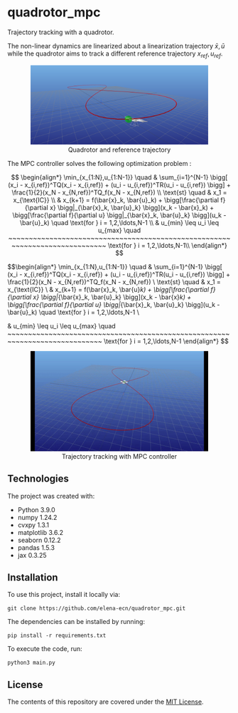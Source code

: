 # quadrotor_mpc

Trajectory tracking with a quadrotor.

The non-linear dynamics are linearized about a linearization trajectory 
$\bar{x}, \bar{u}$ while the quadrotor aims to track a different reference trajectory 
$x_{ref}, u_{ref}$.

<p align="center" width="100%">
    <img src="images/drone_image.png" width="400">
    <br>Quadrotor and reference trajectory
</p>

The MPC controller solves the following optimization problem :


$$ 
\begin{align*} 
\min_{x_{1:N},u_{1:N-1}} \quad & \sum_{i=1}^{N-1} \bigg[ (x_i - x_{i,ref})^TQ(x_i - x_{i,ref}) + (u_i - u_{i,ref})^TR(u_i - u_{i,ref}) \bigg] + \frac{1}{2}(x_N - x_{N,ref})^TQ_f(x_N - x_{N,ref}) \\ 
 \text{st} \quad & x_1 = x_{\text{IC}} \\ 
 & x_{k+1} = f(\bar{x}_k, \bar{u}_k) + \bigg[\frac{\partial f}{\partial x} \bigg|_{\bar{x}_k, \bar{u}_k}  \bigg](x_k - \bar{x}_k) + \bigg[\frac{\partial f}{\partial u} \bigg|_{\bar{x}_k, \bar{u}_k}  \bigg](u_k - \bar{u}_k)   \quad \text{for } i = 1,2,\ldots,N-1 \\ 
 & u_{min} \leq u_i \leq u_{max} \quad ~~~~~~~~~~~~~~~~~~~~~~~~~~~~~~~~~~~~~~~~~~~~~~~~~~~~~~~~~~~~~~~~~~~~~~~~~~~~~ \text{for } i = 1,2,\ldots,N-1\\ 
 \end{align*}
 $$

 $$\begin{align*}
\min_{x_{1:N},u_{1:N-1}} \quad & \sum_{i=1}^{N-1} \bigg[ (x_i - x_{i,ref})^TQ(x_i - x_{i,ref}) + (u_i - u_{i,ref})^TR(u_i - u_{i,ref}) \bigg] + \frac{1}{2}(x_N - x_{N,ref})^TQ_f(x_N - x_{N,ref}) \\
\text{st} \quad & x_1 = x_{\text{IC}} \\
& x_{k+1} = f(\bar{x}_k, \bar{u}_k) + \bigg[\frac{\partial f}{\partial x} \bigg|_{\bar{x}_k, \bar{u}_k} \bigg](x_k - \bar{x}_k) + \bigg[\frac{\partial f}{\partial u} \bigg|_{\bar{x}_k, \bar{u}_k} \bigg](u_k - \bar{u}_k) \quad  \text{for } i = 1,2,\ldots,N-1 \\

& u_{min} \leq u_i \leq u_{max} \quad ~~~~~~~~~~~~~~~~~~~~~~~~~~~~~~~~~~~~~~~~~~~~~~~~~~~~~~~~~~~~~~~~~~~~~~~~~~~~~ \text{for } i = 1,2,\ldots,N-1
\end{align*}
$$




<p align="center" width="100%">
    <img src="images/drone.gif" width="400">
    <br>Trajectory tracking with MPC controller
</p>



Technologies
------------
The project was created with:
* Python 3.9.0
* numpy 1.24.2
* cvxpy 1.3.1
* matplotlib 3.6.2
* seaborn 0.12.2
* pandas 1.5.3
* jax 0.3.25



Installation
------------

To use this project, install it locally via:
```
git clone https://github.com/elena-ecn/quadrotor_mpc.git
```

The dependencies can be installed by running:
```
pip install -r requirements.txt
```

To execute the code, run:
```
python3 main.py
```

License
-------
The contents of this repository are covered under the [MIT License](LICENSE).